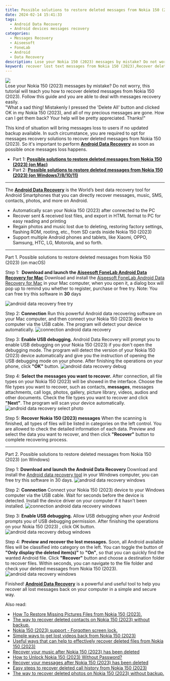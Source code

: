 ```yaml
---
title: Possible solutions to restore deleted messages from Nokia 150 (2023)
date: 2024-02-14 15:41:33
tags: 
  - Android Data Recovery
  - Android devices messages recovery
categories: 
  - Messages Recovery
  - Aiseesoft
  - FoneLab
  - Android
  - Data Recovery
description: Lose your Nokia 150 (2023) messages by mistake? Do not worry, this tutorial will teach you how to recover deleted messages from Nokia 150 (2023). Follow this guide and you are able to deal with messages recovery easily.
keyword: recover lost text messages from Nokia 150 (2023),Recover deleted text messages,Recover deleted messages,broken Nokia 150 (2023) messages recovery solution,save lost messages on Nokia 150 (2023),undelete messages from Nokia 150 (2023),how to retrieve messages from Nokia 150 (2023),Nokia 150 (2023) messages disappear,how to get back deleted messages Nokia 150 (2023) phone,deletes messages of Nokia 150 (2023),recover deleted messages 2018 for Nokia 150 (2023),Nokia 150 (2023) messages disappeared
---
```


<img src="https://img0mobiles.techidaily.com/images/best-assets/devices/nokia/nokia-150-(2023)/1.jpg" class="atpl-imgstyle"  />

<div class="atpl-content atpl-for-fonelab-android recover-messages">

<div class="atpl-post-description-part-1">
Lose your Nokia 150 (2023) messages by mistake? Do not worry, this tutorial will teach you how to recover deleted messages from Nokia 150 (2023). Follow this guide and you are able to deal with messages recovery easily.
</div>




<div class="atpl-post-description-part-2">
<div class="tpl-content-sub-paragraph-question">
  "What a sad thing! Mistakenly I pressed the 'Delete All' button and clicked OK in my Nokia 150 (2023), and all of my precious messages are gone. How can I get them back? Your help will be pretty appreciated. Thanks!"
</div>
<div class="tpl-content-sub-paragraph-content">
  <p>
    This kind of situation will bring messages loss to users if no updated backup available. In such circumstance, you are required to opt for messages recovery solutions to recover deleted messages from Nokia 150 (2023). So it's important to perform <a href="https://tools.techidaily.com/aiseesoft-android-data-recovery/" target="_blank" rel="noopener"><strong>Android Data Recovery</strong></a> as soon as possible once messages loss happens.
  </p>
</div>
</div>

<ul>
  <li>Part 1: <strong><a href="#p1">Possible solutions to restore deleted messages from Nokia 150 (2023) (on Mac)</a></strong></li>
  <li>Part 2: <strong><a href="#p2">Possible solutions to restore deleted messages from Nokia 150 (2023) (on Windows7/8/10/11)</a></strong></li>
</ul>

<hr>
<div class="atpl-post-description-part-3">
<div class="tpl-content-sub-paragraph-normal">
  <p>
      The <a href="https://tools.techidaily.com/aiseesoft-android-data-recovery/" target="_blank" rel="noopener"><strong>Android Data Recovery</strong></a> is the World’s best data recovery tool for Android Smartphones that you can directly recover messages, music, SMS, contacts, photos, and more on Android.
  </p>
  <ul class="tpl-content-sub-paragraph-ul-style">
    <li>Automatically scan your Nokia 150 (2023) after connected to the PC</li>
    <li>Recover sent & received lost files, and export in HTML format to PC for easy reading and printing</li>
    <li>Regain photos and music lost due to deleting, restoring factory settings, flashing ROM, rooting, etc., from SD cards inside Nokia 150 (2023)</li>
    <li>Support multiple Android phones and tablets, like Xiaomi, OPPO, Samsung, HTC, LG, Motorola, and so forth.</li>
  </ul>
</div>
</div>


<!-- Part 1 -->
<a id="p1" name="p1" ></a><hr>

<div>
  <span class="atpl-step-part-style">Part 1. Possible solutions to restore deleted messages from Nokia 150 (2023) (on macOS)</span>
</div>  

<span class="atpl-stepstyle-a"><span>Step 1: </span></span> <strong>Download and launch the <a href="https://tools.techidaily.com/aiseesoft-android-data-recovery-for-mac/" target="_blank" rel="noopener">Aiseesoft FoneLab Android Data Recovery for Mac</a></strong>
Download and install the <a href="https://tools.techidaily.com/aiseesoft-android-data-recovery-for-mac/" target="_blank" rel="noopener">Aiseesoft FoneLab Android Data Recovery for Mac</a> in your Mac computer, when you open it, a dialog box will pop up to remind you whether to register, purchase or free try.
Note: You can free try this software in <strong>30</strong> days

<img src="https://tools.techidaily.com/images/apps/aiseesoft/android-data-recovery/mac-free-try.png" class="atpl-imgstyle" alt="android data recovery free try" />

<span class="atpl-stepstyle-a"><span>Step 2: </span></span> <strong>Connection</strong>
Run this powerful Android data recovering software on your Mac computer, and then connect your Nokia 150 (2023) device to computer via the USB cable. The program will detect your device automatically.
<img src="https://tools.techidaily.com/images/apps/aiseesoft/android-data-recovery/mac-connection-interface.jpg" class="atpl-imgstyle" alt="connection android data recovery" />

<span class="atpl-stepstyle-a"><span>Step 3: </span></span> <strong>Enable USB debugging.</strong>
Android Data Recovery will prompt you to enable USB debugging on your Nokia 150 (2023)  if you don't open the debugging mode. The program will detect the version of your Nokia 150 (2023) device automatically and give you the instruction of opening the USB debugging mode on your phone. After finishing the operations on your phone, click <strong>"OK"</strong> button.
<img src="https://tools.techidaily.com/images/apps/aiseesoft/android-data-recovery/mac-android-usb-debug.jpg"  class="atpl-imgstyle" alt="android data recovery debug" />

<span class="atpl-stepstyle-a"><span>Step 4: </span></span> <strong>Select the messages you want to recover.</strong>
After connection, all file types on your Nokia 150 (2023) will be showed in the interface. Choose the file types you want to recover, such as contacts, <strong>messages</strong>, messages attachments, call logs, photos, gallery, picture library, videos, audios and other documents. Check the file types you want to recover and click  <b>"Next"</b>. The program will scan your device automatically.
<img src="https://tools.techidaily.com/images/apps/aiseesoft/android-data-recovery/mac-choose-type-messages.jpg" class="atpl-imgstyle" alt="android data recovery select photo" />

<span class="atpl-stepstyle-a"><span>Step 5: </span></span> <strong>Recover Nokia 150 (2023) messages</strong>
When the scanning is finished, all types of files will be listed in categories on the left control. You are allowed to check the detailed information of each data. Preview and select the data you want to recover, and then click <b>"Recover"</b> button to complete recovering process.

<a id="p2" name="p2"></a><hr>

<div class="atpl-step-part-style">Part 2. Possible solutions to restore deleted messages from Nokia 150 (2023) (on Windows)</div>

<span class="atpl-stepstyle-a"><span>Step 1: </span></span> <strong>Download and launch the Android Data Recovery</strong>
Download and install the <a href="https://tools.techidaily.com/aiseesoft-android-data-recovery-for-win/" target="_blank" rel="noopener">Android data recovery tool</a> in your Windows computer, you can free try this software in 30 days.
<img src="https://tools.techidaily.com/images/apps/aiseesoft/android-data-recovery/win-start-interface.png"  class="atpl-imgstyle" alt="android data recovery windows" />

<span class="atpl-stepstyle-a"><span>Step 2: </span></span> <strong>Connection</strong>
Connect your Nokia 150 (2023) device to your Windows computer via the USB cable. Wait for seconds before the device is detected. Install the device driver on your computer if it hasn't been installed.
<img src="https://tools.techidaily.com/images/apps/aiseesoft/android-data-recovery/win-connection-interface.png" class="atpl-imgstyle" alt="connection android data recovery windows" />

<span class="atpl-stepstyle-a"><span>Step 3: </span></span> <strong>Enable USB debugging.</strong>
Allow USB debugging when your Android prompts you of USB debugging permission. After finishing the operations on your Nokia 150 (2023) , click OK button.
<img src="https://tools.techidaily.com/images/apps/aiseesoft/android-data-recovery/win-android-usb-debug.png" class="atpl-imgstyle" alt="android data recovery debug windows" />

<span class="atpl-stepstyle-a"><span>Step 4: </span></span> <strong>Preview and recover the lost messages.</strong>
Soon, all Android available files will be classified into category on the left. You can toggle the button of <b>"Only display the deleted item(s)"</b> to <b>"On"</b>, so that you can quickly find the wanted Android file. Click <b>"Recover"</b> button and choose a destination folder to recover files. Within seconds, you can navigate to the file folder and check your deleted messages from Nokia 150 (2023).
<img src="https://tools.techidaily.com/images/apps/aiseesoft/android-data-recovery/win-recover-messages.jpg" class="atpl-imgstyle" alt="android data recovery windows" />

<div class="atpl-post-description-part-4">
<div class="tpl-content-sub-paragraph-normal">
    <p>
        Finished! <a href="https://tools.techidaily.com/aiseesoft-android-data-recovery/" target="_blank" rel="noopener"><strong>Android Data Recovery</strong></a> is a powerful and useful tool to help you recover all lost messages back on your computer in a simple and secure way.
    </p>
</div>
</div>

<ins class="adsbygoogle"
     style="display:block"
     data-ad-client="ca-pub-7571918770474297"
     data-ad-slot="8358498916"
     data-ad-format="auto"
     data-full-width-responsive="true"></ins>

<span class="atpl-alsoreadstyle">Also read:</span>
<div><ul>
<li><a href="/how-to-restore-missing-pictures-files-from-nokia-150-2023-by-fonelab-android-recover-pictures/" target="_blank" rel="noopener"><u>How To  Restore Missing Pictures Files from Nokia 150 (2023).</u></a></li>
<li><a href="/the-way-to-recover-deleted-contacts-on-nokia-150-2023-without-backup-by-fonelab-android-recover-contacts/" target="_blank" rel="noopener"><u>The way to recover deleted contacts on Nokia 150 (2023) without backup.</u></a></li>
<li><a href="/nokia-150-2023-support-forgotten-screen-lock-by-drfone-android-unlock-android-unlock/" target="_blank" rel="noopener"><u>Nokia 150 (2023) support - Forgotten screen lock.</u></a></li>
<li><a href="/simple-ways-to-get-lost-videos-back-from-nokia-150-2023-by-fonelab-android-recover-video/" target="_blank" rel="noopener"><u>Simple ways to get lost videos back from Nokia 150 (2023)</u></a></li>
<li><a href="/useful-ways-that-can-help-to-effectively-recover-deleted-files-from-nokia-150-2023-by-fonelab-android-recover-data/" target="_blank" rel="noopener"><u>Useful ways that can help to effectively recover deleted files from Nokia 150 (2023)</u></a></li>
<li><a href="/recover-your-music-after-nokia-150-2023-has-been-deleted-by-fonelab-android-recover-music/" target="_blank" rel="noopener"><u>Recover your music after Nokia 150 (2023) has been deleted</u></a></li>
<li><a href="/how-to-unlock-nokia-150-2023-without-password-by-drfone-android-unlock-android-unlock/" target="_blank" rel="noopener"><u>How to Unlock Nokia 150 (2023) Without Password?</u></a></li>
<li><a href="/recover-your-messages-after-nokia-150-2023-has-been-deleted-by-fonelab-android-recover-messages/" target="_blank" rel="noopener"><u>Recover your messages after Nokia 150 (2023) has been deleted</u></a></li>
<li><a href="/easy-steps-to-recover-deleted-call-history-from-nokia-150-2023-by-fonelab-android-recover-call-logs/" target="_blank" rel="noopener"><u>Easy steps to recover deleted call history from Nokia 150 (2023)</u></a></li>
<li><a href="/the-way-to-recover-deleted-photos-on-nokia-150-2023-without-backup-by-fonelab-android-recover-photos/" target="_blank" rel="noopener"><u>The way to recover deleted photos on Nokia 150 (2023) without backup.</u></a></li>
</ul></div>

</div>
